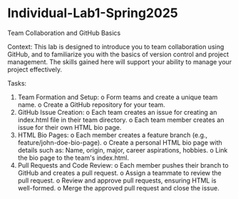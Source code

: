 # Individual-Lab1-Spring2025
Team Collaboration and GitHub Basics

Context: This lab is designed to introduce you to team collaboration using GitHub, and to familiarize you with the basics of version control and project management. The skills gained here will support your ability to manage your project effectively.

Tasks:
1.	Team Formation and Setup:
  o	Form teams and create a unique team name.
  o	Create a GitHub repository for your team.
2.	GitHub Issue Creation:
  o	Each team creates an issue for creating an index.html file in their team directory.
  o	Each team member creates an issue for their own HTML bio page.
3.	HTML Bio Pages:
  o	Each member creates a feature branch (e.g., feature/john-doe-bio-page).
  o	Create a personal HTML bio page with details such as:
        Name, origin, major, career aspirations, hobbies.
  o	Link the bio page to the team's index.html.
5.	Pull Requests and Code Review:
  o	Each member pushes their branch to GitHub and creates a pull request.
  o	Assign a teammate to review the pull request.
  o	Review and approve pull requests, ensuring HTML is well-formed.
  o	Merge the approved pull request and close the issue.


